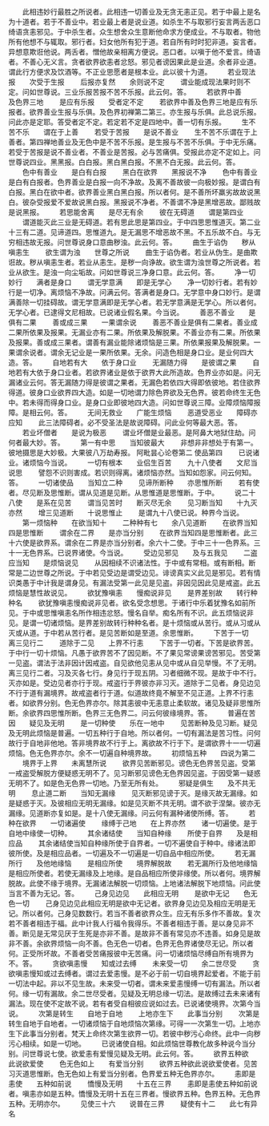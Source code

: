 <!-- { "loadSidebar": true } -->
　　此相违妙行最胜之所说者。此相违一切善业及无贪无恚正见。若于中最上是名为十道者。若于不善业中。若业最上者是说业道。如杀生不与取邪行妄言两舌恶口绮语贪恚邪见。于中杀生者。众生想舍众生意断他命求方便成业。不与取者。物他所有他想不与辄取。邪行者。妇女他所有犯于道。若自所有时时犯非道。妄言者。异想意欺诳他说。两舌者。憎他故亲相离方便说。恶口者。以嗔于他不爱言。绮语者。不善心无义言。贪者欲界欲恚者忿怒。邪见者谤因果此是业道。余者非业道。谓此行方便求及饮酒等。不正业思愿者是根本业。此以彼十为道。
　　若业现法报　　次受于生报
　　后报亦复然　　余则说不定
　　谓业能成现法果时则不定。问如世尊说。三业乐报苦报不苦不乐报。此云何。答。
　　若欲界中善　　及色界三地
　　是应有乐报　　受者定不定
　　若欲界中善及色界三地是应有乐报者。欲界善业生报与乐俱。及色界初禅第二第三。亦生报与乐俱。此总说乐报。问此亦是定耶。答受者定不定。若定若不定是四地中。善一切有乐报。
　　生不苦不乐　　谓在于上善
　　若受于苦报　　是说不善业
　　生不苦不乐谓在于上善者。第四禅地善业及无色中是不苦不乐报。是生报与不苦不乐俱。于中无乐痛。若受于苦报是说不善业者。不善业是苦报。必与苦痛俱。受报此亦定不定如上。问世尊说四业。黑黑报。白白报。黑白黑白报。不黑不白无报。此云何。答。
　　色中有善业　　是白有白报
　　黑白在欲界　　黑报说不净
　　色中有善业是白有白报者。色界善业是白报一向不净故。及离不善故彼一向极妙报。是谓白有白报。黑白在欲中者。欲界善业黑白黑白报。所以者何。是不善所坏羸劣故故说黑白。彼杂受报爱不爱故说黑白报。黑报说不净者。不善谓不净是黑增恶故。鄙贱故是说黑报。
　　若思能舍离　　是尽无有余
　　彼在无碍道　　谓是第四业
　　谓道能灭此三业是无碍道。若有思此思是第四业。于中四思思惟道灭。第二业十三有二道。见谛道四。思惟道九。是无漏思不增恶故不黑。不五乐故不白。与无穷相违故无报。问世尊说身口意曲秽浊。此云何。答。
　　曲生于谄伪　　秽从嗔恚生
　　欲生谓为浊　　世尊之所说
　　曲生于谄伪者。若业从伪生。是曲欺诳故。秽从嗔恚生者。若业从恚生。是秽一向诤故。欲生谓为浊世尊之所说者。若业从欲生。是浊一向尘垢故。问如世尊说三净身口意。此云何。答。
　　净一切妙行　　满者是身口
　　谓无学意满　　即是无学心
　　净一切妙行者。若有妙行是一切净。离烦恼不净故。问满云何。答满者是身口。无学意中身口妙行。是谓满善除一切挂碍故。谓无学意满即是无学心者。若无学意满是无学心。所以者何。无学心者。已逮得文尼相故。已说诸业假名果。今当说。
　　善恶不善业　　是俱有二果
　　善或成三果　　一果谓余说
　　善恶不善业是俱有二果者。善业成二果所依果及报果。无漏业亦有二果。所依果及解脱果。不善业亦有二果。所依果及报果。善或成三果者。谓善有漏业能除诸烦恼是三果。所依果报果及解脱果。一果谓余说者。谓余无记业是一果所依果。无余。问造色相是身口业。是业何四大造。答。
　　自地若有大　　依于身口业
　　无漏随力得　　是彼谓之果
　　自地若有大依于身口业者。若欲界诸业是依于欲界大此所造故。色界业亦如是。问无漏诸业云何。答无漏随力得是彼谓之果者。无漏色若依四大得即依彼地。若住欲界得道。彼身口业欲界四大造。如是一切地谓力除色界欲及无色界。彼若命终生无色中。若未得而得身口业。是身口业即彼地四大造。问如世尊说三障。业障烦恼障报障。是相云何。答。
　　无间无救业　　广能生烦恼
　　恶道受恶业　　障碍亦应知
　　此三法障碍者。必不受圣法是故说障碍。问此业何等最大恶。答。
　　若业坏僧者　　是说为极恶
　　谓业坏僧是业最恶。是阿鼻大地狱住劫。问何者最大妙。答。
　　第一有中思　　当知彼最大
　　非想非非想处于有第一。彼地摄思是大妙极。大果彼八万劫寿报。
阿毗昙心论卷第二
使品第四
　　已说诸业。诸烦恼今当说。
　　一切有根本　　业侣生百苦
　　九十八使者　　文尼当说思
　　譬怨不识则害成。若识则得离。诸烦恼亦然。当知如怨家。问云何知。答。
　　一切诸使品　　当知立二种
　　见谛所断种　　亦思惟所断
　　若有使者。尽见断及思惟断。谓从见道是见断。从思惟道是思惟断。于中。
　　说二十八使　　是系在见苦
　　谓当见苦时　　断灭尽无余
　　见习断当知　　十九灭亦然
　　增三见道断　　十说思惟止
　　是谓九十八使已说。种界今当说。
　　第一烦恼种　　在欲当知十
　　二种种有七　　余八见道断
　　在欲界当知　　四是思惟断
　　谓余在二界　　是亦当分别
　　在欲界当知四是思惟断者。此三十六使是欲界系。谓余在二界是亦当分别者。余六十二使。于中三十一色界系。三十一无色界系。已说界诸使。今当说。
　　受边见邪见　　及与五我见
　　二盗应当知　　是烦恼说见
　　从因相续不识诸法性。于中或有常相。或有断相。断常是二边世尊之所说。于中若见受边是谓受边见。诽谤真实义此见是邪见。若有情识类愚于中计我是谓身见。有漏法受第一此见是见盗。非因见因此见是戒盗。此五烦恼是慧性故说见。
　　欲犹豫嗔恚　　慢痴说非见
　　是界差别故　　转行种种名
　　欲犹豫嗔恚慢痴说非见者。欲名受念想思。于诸行中乐着犹豫名如前所见。于中或思惟嗔恚名所作相违忿怒。慢名自举。痴名所有不识。此五烦恼说非见。是谓一切诸烦恼。是界差别故转行种种名者。是十烦恼或从苦行。或从习或从灭或从道。于中若从苦行者。是见苦断如是至道。余思惟断。
　　下苦于一切　　离三见行二
　　道除于二见　　上界不行恚
　　下苦于一切者。下苦是欲界苦。于中行一切十烦恼。凡愚于欲界苦不了因见断。不了果见常谤果谤苦邪见。苦受第一见盗。谓法于法非因计因戒盗。自见欲他见恚从见中或从自见举慢。不了无明。离三见行二者。习及灭各七行。身见行于现五阴。习者细微不现。是故于中不行。灭亦如是。受边见者亦行于现。戒盗行于界彼亦非习灭。道除于二见者。身见边见不行于道有漏境界。故戒盗者行于道。似道故终竟不解至不见正道。上界不行恚者。如欲界分别。色无色界亦尔。除其恚彼中无恚意止柔软故。诸见及疑非思惟所断。余欲界四思惟所断。色界三无色界二。问云何彼缘境界。答。
　　普遍在苦因　　疑见及无明
　　是一切种使　　乐在一地中
　　见苦断种及见习断。疑见及无明此烦恼是普遍。一切五种行于自地。所以者何。一切有漏法是苦习性。问何故行于自地非他地。答非境界故不行于上。离欲故不行于下。是谓欲界十一一切遍烦恼。色无色界亦尔。余不一切遍自种境界故。
　　初烦恼五种　　四说为第二
　　境界于上界　　未离慧所说
　　欲界见苦断邪见。谤色无色界苦见盗。受第一戒盗受解脱方便疑惑无明不了。见习断邪见谤色无色界因见盗。于因受第一疑惑无明不了。如是色无色界一切地。乃至无所有处。
　　邪疑是俱生　　及不共无明
　　息止道二断　　当知无漏缘
　　见灭断邪见谤于灭。是缘灭故无漏缘。如是疑惑于灭。及彼相应无明无漏缘。如是见灭断不共无明。谓不欲于涅槃。彼亦无漏缘。见道断亦复如是。是十八使无漏缘。问云何有漏种诸使所缚。答。
　　若种在欲界　　一切诸遍使
　　缘缚于己地　　在上界亦然
　　诸一切遍使。是于自地中缘使一切种。
　　其余诸结使　　当知自种缘
　　所使于自界　　及是相应品
　　其余诸结使当知自种缘所使于自界者。一切不遍使自于种中。缘诸法即彼所使。及是相应品者。一切遍及不一切遍是一切自品中相应所使。
　　若无漏所行　　及他地缘恼
　　是相应所使　　境界解脱故
　　若无漏所行及他地缘恼是相应所使者。若使无漏缘及上地缘。是自品相应所使非缘使。所以者何。境界解脱故。此使不缘于境界。无漏诸法解脱一切烦恼。上地诸法解脱下地烦恼。问此使当言不善为无记。答。
　　己身见边见　　此相应无明
　　是欲中无记　　色无色一切
　　己身见边见此相应无明是欲中无记者。欲界身见边见及相应无明是无记。所以者何。己身见数数行。若当不善者欲界众生。应无有乐多作不善故。复次若不善者相违于福。此中计我人行福令我得乐。不善者相违于善。是以身见非不善。断见是无常见厌于生死是亦非不善。是故非不善有常见亦不违善。如身见是故非不善。余欲界烦恼一向不善。色无色一切者。色界无色界诸使尽无记。所以者何。正受所坏故。不善者受苦痛报彼中无苦痛。问一切诸烦恼尽缚自所有境界为不。答。
　　贪欲嗔恚慢　　知或过去缚
　　未来受一切　　余二世尽受
　　贪欲嗔恚慢知或过去缚者。谓过去爱恚慢。是不必于前一切自境界起爱者。不能于前一切法中起。非以不见生故。未来受一切者。谓未来爱恚慢缚一切有漏法。所以者何。缘一切有漏故。余二世尽受者。见疑及无明总缘一切法。是故缚过去未来诸有漏法。现在使不定故不说。若有者受自相彼应说如过去。已说诸使境界。次第今当说。
　　次第是转生　　自地于自地
　　上地亦生下　　此事当分别
　　次第是转生自地于自地者。一切诸烦恼于自地烦恼次第缘。可得一一次第生一切。上地亦生下此事当分别者。梵天上命终次第生欲界一切。若彼中秽污心命终。此中一向秽污心相续。如是一切地。
　　已说诸使自相。如此烦恼世尊教化故多种说今当分别。问世尊说七使。欲爱恚有爱慢见疑及无明。此云何。答。
　　欲界五种欲　　此说欲爱使
　　色无色如上　　有爱当分别
　　欲界五种欲此说欲爱使者。见苦习灭道思惟断。色无色如上有爱当分别者。色界爱五种无色界亦尔。
　　恚即是恚使　　五种如前说
　　憍慢及无明　　十五在三界
　　恚即是恚使五种如前说者。嗔恚亦如是五种。憍慢及无明十五在三界者。慢欲界五种。色界五种。无色界五种。无明亦尔。
　　见使三十六　　说普在三界
　　疑使有十二　　此七有异名

